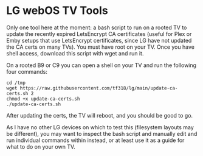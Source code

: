 # LG webOS TV Tools

Only one tool here at the moment: a bash script to run on a rooted TV to update the recently expired LetsEncrypt CA certificates (useful for Plex or Emby setups that use LetsEncrypt certificates, since LG have not updated the CA certs on many TVs). You must have root on your TV. Once you have shell access, download this script with wget and run it.

On a rooted B9 or C9 you can open a shell on your TV and run the following four commands:

    cd /tmp
    wget https://raw.githubusercontent.com/tf318/lg/main/update-ca-certs.sh 2
    chmod +x update-ca-certs.sh
    ./update-ca-certs.sh


After updating the certs, the TV will reboot, and you should be good to go.

As I have no other LG devices on which to test this (filesystem layouts may be different), you may want to inspect the bash script and manually edit and run individual commands within instead, or at least use it as a guide for what to do on your own TV.
